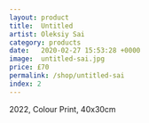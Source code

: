 ```yaml
---
layout: product
title:  Untitled
artist: Oleksiy Sai
category: products
date:   2020-02-27 15:53:28 +0000
image:  untitled-sai.jpg
price: £70
permalink: /shop/untitled-sai
index: 2
---
```

2022, Colour Print, 40x30cm
